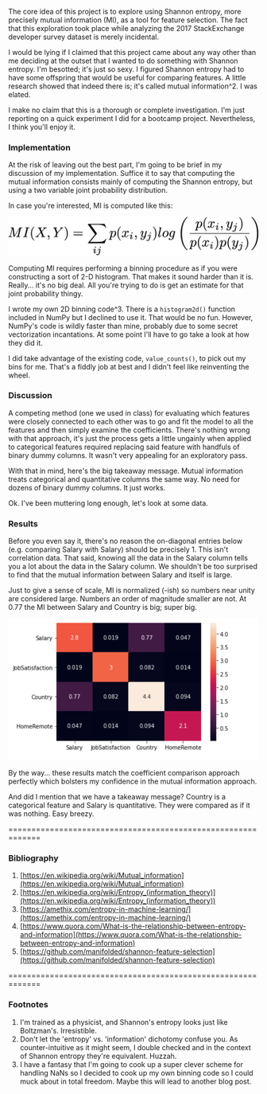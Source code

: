 


The core idea of this project is to explore using Shannon entropy, more precisely mutual information (MI), as a tool for feature selection.  The fact that this exploration took place while analyzing the 2017 StackExchange developer survey dataset is merely incidental.

I would be lying if I claimed that this project came about any way other than me deciding at the outset that I wanted to do something with Shannon entropy.  I'm besotted; it's just so sexy.  I figured Shannon entropy had to have some offspring that would be useful for comparing features.  A little research showed that indeed there is; it's called mutual information^2.  I was elated.

I make no claim that this is a thorough or complete investigation.  I'm just reporting on a quick experiment I did for a bootcamp project.  Nevertheless, I think you'll enjoy it.

### Implementation

At the risk of leaving out the best part, I'm going to be brief in my discussion of my implementation.  Suffice it to say that computing the mutual information consists mainly of computing the Shannon entropy, but using a two variable joint probability distribution.  

In case you're interested, MI is computed like this:

![](Images/mutualInfo.png)

Computing MI requires performing a binning procedure as if you were constructing a sort of 2-D histogram.  That makes it sound harder than it is.  Really... it's no big deal.  All you're trying to do is get an estimate for that joint probability thingy.

I wrote my own 2D binning code^3.  There is a `histogram2d()` function included in NumPy but I declined to use it.  That would be no fun.  However, NumPy's code is wildly faster than mine, probably due to some secret vectorization incantations.  At some point I'll have to go take a look at how they did it.

I did take advantage of the existing code, `value_counts()`, to pick out my bins for me.  That's a fiddly job at best and I didn't feel like reinventing the wheel.

### Discussion

A competing method (one we used in class) for evaluating which features were closely connected to each other was to go and fit the model to all the features and then simply examine the coefficients.  There's nothing wrong with that approach, it's just the process gets a little ungainly when applied to categorical features required replacing said feature with handfuls of binary dummy columns.  It wasn't very appealing for an exploratory pass.

With that in mind, here's the big takeaway message.  Mutual information treats categorical and quantitative columns the same way.  No need for dozens of binary dummy columns.  It just works.

Ok.  I've been muttering long enough, let's look at some data.

### Results

Before you even say it, there's no reason the on-diagonal entries below (e.g. comparing Salary with Salary) should be precisely 1.  This isn't correlation data.  That said, knowing all the data in the Salary column tells you a lot about the data in the Salary column.  We shouldn't be too surprised to find that the mutual information between Salary and itself is large.

Just to give a sense of scale, MI is normalized (-ish) so numbers near unity are considered large.  Numbers an order of magnitude smaller are not.  At 0.77 the MI between Salary and Country is big; super big.

![](Images/Four%20Column%20Heatmap.png)

By the way... these results match the coefficient comparison approach perfectly which bolsters my confidence in the mutual information approach.

And did I mention that we have a takeaway message?  Country is a categorical feature and Salary is quantitative.  They were compared as if it was nothing.  Easy breezy.

=============================================================

### Bibliography

1. [https://en.wikipedia.org/wiki/Mutual_information](https://en.wikipedia.org/wiki/Mutual_information)
2. [https://en.wikipedia.org/wiki/Entropy_(information_theory)](https://en.wikipedia.org/wiki/Entropy_(information_theory))
3. [https://amethix.com/entropy-in-machine-learning/](https://amethix.com/entropy-in-machine-learning/)
4. [https://www.quora.com/What-is-the-relationship-between-entropy-and-information](https://www.quora.com/What-is-the-relationship-between-entropy-and-information)
5. [https://github.com/manifolded/shannon-feature-selection](https://github.com/manifolded/shannon-feature-selection)

=============================================================

### Footnotes

1. I'm trained as a physicist, and Shannon's entropy looks just like Boltzman's.  Irresistible.
2. Don't let the 'entropy' vs. 'information' dichotomy confuse you.  As counter-intuitive as it might seem, I double checked and in the context of Shannon entropy they're equivalent.  Huzzah.
3. I have a fantasy that I'm going to cook up a super clever scheme for handling NaNs so I decided to cook up my own binning code so I could muck about in total freedom.  Maybe this will lead to another blog post.